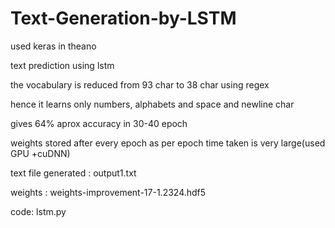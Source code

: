 # Text-Generation-by-LSTM

used keras in theano

text prediction using lstm

the vocabulary is reduced from 93 char to 38 char using regex

hence it learns only numbers, alphabets and space and newline char

gives 64% aprox accuracy in 30-40 epoch

weights stored after every epoch as per epoch time taken is very large(used GPU +cuDNN)

text file generated : output1.txt

weights : weights-improvement-17-1.2324.hdf5

code: lstm.py
